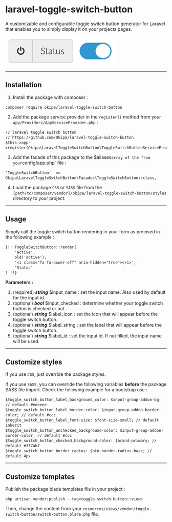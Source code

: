 # laravel-toggle-switch-button
A customizable and configurable toggle switch button generator for Laravel that enables you to simply display it on your projects pages.

![Laravel Toggle Switch Button](img/laravel-toggle-switch-button.png)

------------------------------------------------------------------------------------------------------------------------

## Installation

1. Install the package with composer :
```
composer require okipa/laravel-toggle-switch-button
```
2. Add the package service provider in the `register()` method from your `app/Providers/AppServiceProvider.php` :
```
// laravel toggle switch button
// https://github.com/Okipa/laravel-toggle-switch-button
$this->app->register(Okipa\LaravelToggleSwitchButton\ToggleSwitchButtonServiceProvider::class);
```
3. Add the facade of this package to the $aliases` array of the from your `config/app.php` file :
```
'ToggleSwitchButton'  => Okipa\LaravelToggleSwitchButton\Facades\ToggleSwitchButton::class,
```
4. Load the package `CSS` or `SASS` file from the `[path/to/composer/vendor]/okipa/laravel-toggle-switch-button/styles` directory to your project.

------------------------------------------------------------------------------------------------------------------------

## Usage
Simply call the toggle switch button rendering in your form as precised in the following example :
```
{!! ToggleSwitchButton::render(
    'active',
    old('active'),
    '<i class="fa fa-power-off" aria-hidden="true"></i>',
    'Status'
) !!}
```

**Parameters :**
1. (required) ***string*** $input_name : set the input name. Also used by default for the input id.
2. (optional) ***bool*** $input_checked : determine whether your toggle switch button is checked or not.
3. (optional) ***string*** $label_icon : set the icon that will appear before the toggle switch button.
4. (optional) ***string*** $label_string : set the label that will appear before the toggle switch button.
5. (optional) ***string*** $label_id : set the input id. If not filled, the input name will be used.

------------------------------------------------------------------------------------------------------------------------

## Customize styles
If you use `CSS`, just override the package styles.

If you use `SASS`, you can override the following variables **before** the package SASS file import. Check the following example for a bootstrap use :
```
$toggle_switch_button_label_background_color: $input-group-addon-bg; // default #eeeeee
$toggle_switch_button_label_border-color: $input-group-addon-border-color; // default #ccc
$toggle_switch_button_label_font-size: $font-size-small; // default inherit
$toggle_switch_button_unchecked_background-color: $input-group-addon-border-color; // default #ccc
$toggle_switch_button_checked_background-color: $brand-primary; // default #337ab7
$toggle_switch_button_border_radius: $btn-border-radius-base; // default 4px
```

------------------------------------------------------------------------------------------------------------------------

## Customize templates
Publish the package blade templates file in your project :
```
php artisan vendor:publish --tag=toggle-switch-button::views
```
Then, change the content from your `resources/views/vendor/toggle-switch-button/switch-button.blade.php` file.  